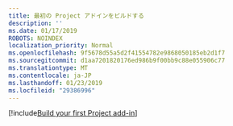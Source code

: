 ```yaml
---
title: 最初の Project アドインをビルドする
description: ''
ms.date: 01/17/2019
ROBOTS: NOINDEX
localization_priority: Normal
ms.openlocfilehash: 9f5678d55a5d2f41554782e9868050185eb2d1f7
ms.sourcegitcommit: d1aa7201820176ed986b9f00bb9c88e055906c77
ms.translationtype: MT
ms.contentlocale: ja-JP
ms.lasthandoff: 01/23/2019
ms.locfileid: "29386996"
---
```

[!include[Build your first Project add-in](../includes/file-get-started-project.md)]
